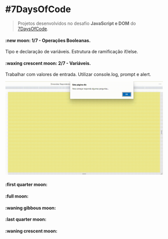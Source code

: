 # #7DaysOfCode
> Projetos desenvolvidos no desafio **JavaScript e DOM** do [7DaysOfCode](https://joi-gn.github.io/INSTAGRAMLOGINPAGE-recriando-interface-instagram/).


#### :new moon: 1/7 - Operações Booleanas.   
Tipo e declaração de variáveis.
Estrutura de ramificação if/else.


#### :waxing crescent moon: 2/7 - Variáveis.  

Trabalhar com valores de entrada.
Utilizar console.log, prompt e alert.

<img src="images/dia2.gif" width="500" >



#### :first quarter moon:


#### :full moon:


#### :waning gibbous moon:


#### :last quarter moon:


#### :waning crescent moon: